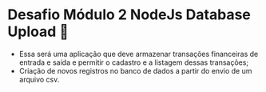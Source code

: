 # Desafio Módulo 2 NodeJs Database Upload :rocket:
- Essa será uma aplicação que deve armazenar transações financeiras de entrada e saída e permitir o cadastro e a listagem dessas transações;
- Criação de novos registros no banco de dados a partir do envio de um arquivo csv.
